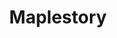 ---
title: Maplestory
crosslinks:
- youtubefactsbot
- livven
- youtubot
- autourbanbot
- john_yukis_bots
- tmsbmeta
- alotabot
- Mabinogi
- anti_gif_bot
- wow
- REEEEEEEEEE
- pcmasterrace
- a
- ElliniaMS
- nocontext
- The_Donald
- THE_PACK
- opiates
- nukedmemes
- fkelyst
---